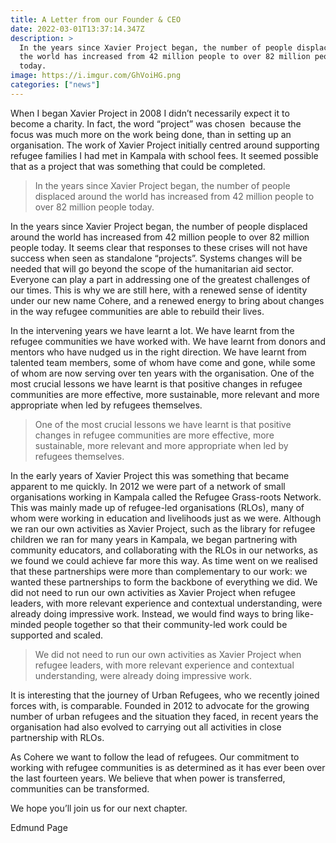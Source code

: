 ```yaml
---
title: A Letter from our Founder & CEO
date: 2022-03-01T13:37:14.347Z
description: >
  In the years since Xavier Project began, the number of people displaced around
  the world has increased from 42 million people to over 82 million people
  today.
image: https://i.imgur.com/GhVoiHG.png
categories: ["news"]
---
```


<!--StartFragment-->

When I began Xavier Project in 2008 I didn’t necessarily expect it to become a charity. In fact, the word “project” was chosen  because the focus was much more on the work being done, than in setting up an organisation. The work of Xavier Project initially centred around supporting refugee families I had met in Kampala with school fees. It seemed possible that as a project that was something that could be completed.

> In the years since Xavier Project began, the number of people displaced around the world has increased from 42 million people to over 82 million people today.

In the years since Xavier Project began, the number of people displaced around the world has increased from 42 million people to over 82 million people today. It seems clear that responses to these crises will not have success when seen as standalone “projects”. Systems changes will be needed that will go beyond the scope of the humanitarian aid sector. Everyone can play a part in addressing one of the greatest challenges of our times. This is why we are still here, with a renewed sense of identity under our new name Cohere, and a renewed energy to bring about changes in the way refugee communities are able to rebuild their lives.

In the intervening years we have learnt a lot. We have learnt from the refugee communities we have worked with. We have learnt from donors and mentors who have nudged us in the right direction. We have learnt from talented team members, some of whom have come and gone, while some of whom are now serving over ten years with the organisation. One of the most crucial lessons we have learnt is that positive changes in refugee communities are more effective, more sustainable, more relevant and more appropriate when led by refugees themselves.

> One of the most crucial lessons we have learnt is that positive changes in refugee communities are more effective, more sustainable, more relevant and more appropriate when led by refugees themselves.

In the early years of Xavier Project this was something that became apparent to me quickly. In 2012 we were part of a network of small organisations working in Kampala called the Refugee Grass-roots Network. This was mainly made up of refugee-led organisations (RLOs), many of whom were working in education and livelihoods just as we were. Although we ran our own activities as Xavier Project, such as the library for refugee children we ran for many years in Kampala, we began partnering with community educators, and collaborating with the RLOs in our networks, as we found we could achieve far more this way. As time went on we realised that these partnerships were more than complementary to our work: we wanted these partnerships to form the backbone of everything we did. We did not need to run our own activities as Xavier Project when refugee leaders, with more relevant experience and contextual understanding, were already doing impressive work. Instead, we would find ways to bring like-minded people together so that their community-led work could be supported and scaled.

> We did not need to run our own activities as Xavier Project when refugee leaders, with more relevant experience and contextual understanding, were already doing impressive work.

It is interesting that the journey of Urban Refugees, who we recently joined forces with, is comparable. Founded in 2012 to advocate for the growing number of urban refugees and the situation they faced, in recent years the organisation had also evolved to carrying out all activities in close partnership with RLOs.

As Cohere we want to follow the lead of refugees. Our commitment to working with refugee communities is as determined as it has ever been over the last fourteen years. We believe that when power is transferred, communities can be transformed.

We hope you’ll join us for our next chapter.

Edmund Page

<!--EndFragment-->

